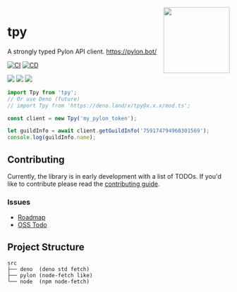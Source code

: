 <img align="right" width="150" src="https://pylon.bot/docs/img/pylon-icon.svg" />

# tpy

A strongly typed Pylon API client. https://pylon.bot/

[![CI](https://github.com/insyri/tpy/actions/workflows/ci.yml/badge.svg)](https://github.com/insyri/tpy/actions/workflows/ci.yml) [![CD](https://github.com/insyri/tpy/actions/workflows/cd.yml/badge.svg)](https://github.com/insyri/tpy/actions/workflows/cd.yml)

[![](https://shields.io/badge/deno-05122A?logo=deno&style=for-the-badge)](https://deno.land/) [![](https://shields.io/badge/node.js-05122A?logo=node.js&style=for-the-badge)](https://nodejs.org/) [![](https://shields.io/badge/TypeScript-05122A?logo=typescript&style=for-the-badge)](https://www.typescriptlang.org/)

<!-- Add Node & Deno-->

```ts
import Tpy from 'tpy';
// Or use Deno (future)
// import Tpy from 'https://deno.land/x/tpy@x.x.x/mod.ts';

const client = new Tpy('my_pylon_token');

let guildInfo = await client.getGuildInfo('759174794968301569');
console.log(guildInfo.name);
```

## Contributing

Currently, the library is in early development with a list of TODOs. If you'd like to contribute please read the [contributing guide](.github/CONTRIBUTING.md).

### Issues
- [Roadmap](https://github.com/insyri/tpy/issues/2)
- [OSS Todo](https://github.com/insyri/tpy/issues/1)

## Project Structure

```
src
├── deno  (deno std fetch)
├── pylon (node-fetch like)
└── node  (npm node-fetch)
```
